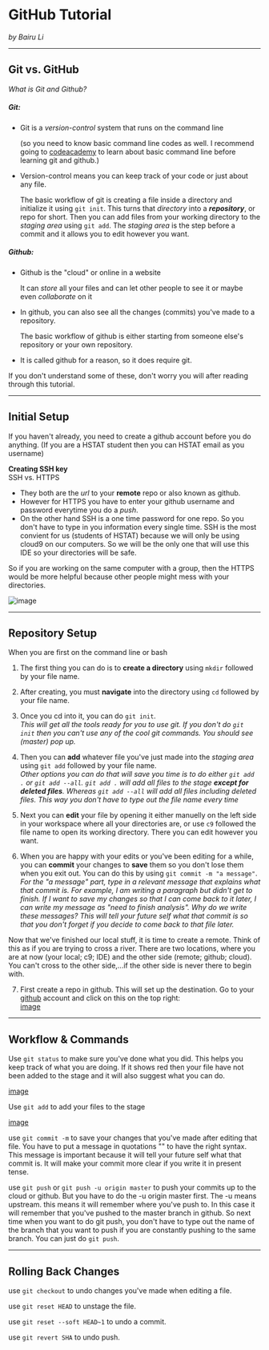 # GitHub Tutorial

_by Bairu Li_

---
## Git vs. GitHub

_What is Git and Github?_  
##### Git:
* Git is a _version-control_ system that runs on the command line  

  (so you need to know basic command line codes as well. I recommend going to [codeacademy](https://www.codecademy.com/) 
  to learn about basic command line before learning git and github.)
  
* Version-control means you can keep track of your code or just about any file. 

  The basic workflow of git is creating a file inside a directory and initialize it using `git init`. 
  This turns that _directory_ into a **_repository_**, or repo for short. Then you can add files from your working directory to the 
  _staging area_ using `git add`. The _staging area_ is the step before a commit and it allows you to edit however you want.  

##### Github:
* Github is the "cloud" or online in a website

  It can _store_ all your files and can let other people to see it or maybe even _collaborate_ on it
  
* In github, you can also see all the changes (commits) you've made to a repository. 

  The basic workflow of github is either starting from someone
  else's repository or your own repository. 
  
* It is called github for a reason, so it does require git.  

If you don't understand some of these, don't worry you will after reading through this tutorial.

---
## Initial Setup
If you haven't already, you need to create a github account before you do anything. (If you are a HSTAT student then you can HSTAT email as you username)  

**Creating SSH key**  
SSH vs. HTTPS  
* They both are the _url_ to your **remote** repo or also known as github. 
* However for HTTPS you have to enter your github username and password everytime you do a _push_. 
* On the other hand SSH is a one time password for one repo. So you don't have to type in you information every single time. SSH is the most convient for us (students of HSTAT) because we will only be using cloud9 on our computers. So we will be the only one that
will use this IDE so your directories will be safe. 

So if you are working on the same computer with a group, then the HTTPS would be
more helpful because other people might mess with your directories. <!--I don't think it matters when different people work on the computer. Try asking Mr. Mueller about this.-->

![image](/github-tutorial/Capture.PNG)

---
## Repository Setup

When you are first on the command line or bash

1. The first thing you can do is to **create a directory** using `mkdir` followed by your file name. 
2. After creating, you must **navigate** into the directory using `cd` followed by your file name. 
3. Once you cd into it, you can do `git init`.  
 _This will get all the tools ready for you to use git. If you don't do `git init` then you
 can't use any of the cool git commands. You should see (master) pop up._

4. Then you can **add** whatever file you've just made into the _staging area_ using `git add` followed by your file name.  
_Other options you can do that will save you time is to do either `git add .` or `git add --all`. `git add .` will add all files to the stage **except for deleted files**. Whereas `git add --all` will add all files including deleted files. This way you don't have to type out the file name every time_


5. Next you can **edit** your file by opening it either manuelly on the left side in your workspace where all your directories are, or use `c9` followed the file name to open its working directory. There you can edit however you want.

6. When you are happy with your edits or you've been editing for a while, you can **commit** your changes to **save** them so you don't lose them when you exit out. You can do this by using `git commit -m "a message"`.  
_For the "a message" part, type in a relevant message that explains what that commit is. For example, I am writing a paragraph but didn't get to finish. If I want to save my changes so that I can come back to it later, I can write my message as "need to finish analysis". Why do we write these messages? This will tell your future self what that commit is so that you don't forget if you decide to come back to that file later._

Now that we've finished our local stuff, it is time to create a remote. Think of this as if you are trying to cross a river. There are two locations, where you are at now (your local; c9; IDE) and the other side (remote; github; cloud). You can't cross to the other side,...if the other side is never there to begin with. 

7. First create a repo in github. This will set up the destination. Go to your [github](www.github.com) account and click on this on the top right:  
[image][addrepo]

[addrepo]: image
[bash]:image

---
## Workflow & Commands

Use `git status` to make sure you've done what you did. This helps you keep track of what you are
doing. If it shows red then your file have not been added to the stage and it will also suggest what 
you can do.

[image][status]

Use `git add` to add your files to the stage

[image][add]

use `git commit -m` to save your changes that you've made after editing that file. You have to put a message in 
quotations "" to have the right syntax. This message is important because it will tell your future
self what that commit is. It will make your commit more clear if you write it in present tense.

use `git push` or `git push -u origin master` to push your commits up to the cloud or github. But 
you have to do the -u origin master first. The -u means upstream. this means it will remember where you've push
to. In this case it will remember that you've pushed to the master branch in github. So next time
when you want to do git push, you don't have to type out the name of the branch that you want to push if you are constantly
pushing to the same branch. You can just do `git push`.

[add]:image
[status]:image

---
## Rolling Back Changes

use `git checkout` to undo changes you've made when editing a file.

use `git reset HEAD` to unstage the file.

use `git reset --soft HEAD~1` to undo a commit.

use `git revert SHA` to undo push.

<!--Great Job :) You were very thorough and direct with your explainations which is good for better understanding. Make sure to explain more of why with the how and the what.-->

